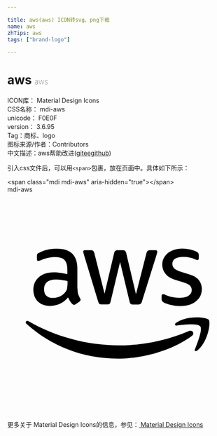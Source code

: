 ```yaml
---

title: aws(aws) ICON转svg、png下载
name: aws
zhTips: aws
tags: ["brand-logo"]

---
```


# aws  <small style="font-size: 60%;font-weight: 100">aws</small>


<div class="detail-page">
<p>
<span>
ICON库：
<span class="badge-secondary badge">Material Design Icons</span> 
</span>
<br/>
<span>
CSS名称：
<span class="badge-secondary badge">mdi-aws</span> 
</span>
<br/>
<span>
unicode：
<span class="badge-secondary badge">F0E0F</span> 
<copy-btn content='F0E0F' btn-title=""></copy-btn>
<copy-btn :content='String.fromCodePoint(parseInt("F0E0F", 16))' btn-title="复制U"></copy-btn>
</span>
<br/>
<span>
version：
<span class="badge-secondary badge">3.6.95</span> 
</span><br/><span>Tag：<span class="badge-light badge"><router-link to="/tags/brand-logo.html">商标、logo</router-link></span></span>
<br/>
<span>图标来源/作者：<span class="badge-light badge">Contributors</span></span> 
<br/>
<span class="zh-detail">中文描述：<span class="badge-primary badge">aws</span><span class="help-link"><span>帮助改进</span>(<a href="https://gitee.com/liuwave/icon-helper/edit/master/json/material/aws.json" target="_blank" rel="noopener noreferrer">gitee</a><a href="https://github.com/liuwave/icon-helper/edit/master/json/material/aws.json" target="_blank" rel="noopener noreferrer">github</a></span>)</span><br/>
</p>
</div>
<div class="alert alert-dark">
  <i class="mdi mdi-aws mdi-48px"></i>
  <i class="mdi mdi-aws mdi-36px"></i>
  <i class="mdi mdi-aws mdi-24px"></i>
  <i class="mdi mdi-aws mdi-18px"></i>
</div>
<div>
  <p>引入css文件后，可以用<code>&lt;span&gt;</code>包裹，放在页面中。具体如下所示：    
  </p>
  <div class="alert alert-primary" style="font-size: 14px">
    &lt;span class="mdi mdi-aws" aria-hidden="true"&gt;&lt;/span&gt;
    <copy-btn content='<span class="mdi mdi-aws" aria-hidden="true"></span>'></copy-btn>
  </div>
  <div class="alert alert-secondary">
    <i class="mdi mdi-aws"
    style="font-size: 24px"
    aria-hidden="true"></i> mdi-aws
    <copy-btn content="mdi-aws" btn-title="复制图标名称"></copy-btn>
  </div>
</div>
<div id="svg" class="svg-wrap">
<svg xmlns="http://www.w3.org/2000/svg" viewBox="0 0 24 24"><path d="M7.64,10.38C7.64,10.63 7.66,10.83 7.71,11C7.76,11.12 7.83,11.28 7.92,11.46C7.96,11.5 7.97,11.56 7.97,11.61C7.97,11.68 7.93,11.74 7.84,11.81L7.42,12.09C7.36,12.13 7.3,12.15 7.25,12.15C7.18,12.15 7.12,12.11 7.05,12.05C6.96,11.95 6.88,11.85 6.81,11.74C6.75,11.63 6.68,11.5 6.61,11.35C6.09,11.96 5.44,12.27 4.65,12.27C4.09,12.27 3.65,12.11 3.32,11.79C3,11.47 2.83,11.04 2.83,10.5C2.83,9.95 3.03,9.5 3.43,9.14C3.84,8.8 4.38,8.62 5.06,8.62C5.29,8.62 5.5,8.64 5.77,8.68C6,8.71 6.27,8.76 6.53,8.82V8.34C6.53,7.83 6.43,7.5 6.22,7.27C6,7.06 5.65,6.97 5.14,6.97C4.9,6.97 4.66,7 4.42,7.05C4.17,7.11 3.93,7.18 3.7,7.28C3.59,7.32 3.5,7.35 3.47,7.36C3.42,7.38 3.39,7.38 3.36,7.38C3.27,7.38 3.22,7.32 3.22,7.18V6.85C3.22,6.75 3.23,6.67 3.27,6.62C3.3,6.57 3.36,6.53 3.45,6.5C3.69,6.36 3.96,6.26 4.29,6.18C4.62,6.09 4.96,6.05 5.33,6.05C6.12,6.05 6.7,6.23 7.07,6.59C7.44,6.95 7.62,7.5 7.62,8.23V10.38H7.64M4.94,11.4C5.16,11.4 5.38,11.36 5.62,11.28C5.86,11.2 6.07,11.05 6.25,10.85C6.36,10.72 6.44,10.58 6.5,10.42C6.5,10.26 6.55,10.07 6.55,9.84V9.57C6.35,9.5 6.15,9.5 5.93,9.45C5.72,9.43 5.5,9.41 5.31,9.41C4.86,9.41 4.54,9.5 4.32,9.68C4.1,9.86 4,10.11 4,10.44C4,10.76 4.07,11 4.24,11.15C4.4,11.32 4.63,11.4 4.94,11.4M10.28,12.11C10.16,12.11 10.08,12.09 10,12.05C9.97,12 9.92,11.91 9.88,11.79L8.32,6.65C8.28,6.5 8.26,6.43 8.26,6.38C8.26,6.27 8.31,6.21 8.42,6.21H9.07C9.2,6.21 9.29,6.23 9.33,6.28C9.39,6.32 9.43,6.41 9.47,6.54L10.58,10.94L11.62,6.54C11.65,6.41 11.69,6.32 11.75,6.28C11.8,6.24 11.89,6.21 12,6.21H12.55C12.67,6.21 12.76,6.23 12.81,6.28C12.86,6.32 12.91,6.41 12.94,6.54L14,11L15.14,6.54C15.18,6.41 15.23,6.32 15.27,6.28C15.33,6.24 15.41,6.21 15.53,6.21H16.15C16.26,6.21 16.32,6.27 16.32,6.38C16.32,6.41 16.31,6.45 16.3,6.5C16.3,6.5 16.28,6.58 16.26,6.65L14.65,11.79C14.61,11.93 14.57,12 14.5,12.05C14.46,12.09 14.37,12.12 14.26,12.12H13.69C13.56,12.12 13.5,12.1 13.42,12.05C13.37,12 13.32,11.92 13.3,11.79L12.27,7.5L11.24,11.78C11.21,11.91 11.17,12 11.12,12.05C11.06,12.09 10.97,12.11 10.85,12.11H10.28M18.83,12.29C18.5,12.29 18.13,12.25 17.8,12.17C17.47,12.09 17.21,12 17.04,11.91C16.93,11.85 16.86,11.78 16.83,11.72C16.8,11.66 16.79,11.6 16.79,11.54V11.2C16.79,11.06 16.84,11 16.94,11C17,11 17,11 17.06,11C17.1,11 17.16,11.05 17.23,11.08C17.45,11.18 17.7,11.26 17.96,11.31C18.23,11.36 18.5,11.39 18.75,11.39C19.17,11.39 19.5,11.32 19.72,11.17C19.95,11 20.07,10.81 20.07,10.54C20.07,10.35 20,10.2 19.89,10.07C19.77,9.95 19.54,9.83 19.22,9.73L18.25,9.43C17.77,9.27 17.41,9.05 17.19,8.75C16.97,8.46 16.86,8.13 16.86,7.78C16.86,7.5 16.92,7.26 17.04,7.05C17.16,6.83 17.32,6.65 17.5,6.5C17.72,6.35 17.94,6.24 18.21,6.16C18.47,6.08 18.75,6.04 19.05,6.04C19.19,6.04 19.34,6.05 19.5,6.07C19.64,6.09 19.78,6.12 19.92,6.14C20.06,6.18 20.18,6.21 20.3,6.25C20.42,6.29 20.5,6.33 20.58,6.37C20.67,6.42 20.74,6.47 20.78,6.53C20.82,6.59 20.84,6.66 20.84,6.75V7.07C20.84,7.21 20.79,7.28 20.69,7.28C20.64,7.28 20.55,7.25 20.43,7.2C20.06,7.03 19.63,6.94 19.16,6.94C18.78,6.94 18.5,7 18.27,7.13C18.07,7.25 17.96,7.45 17.96,7.72C17.96,7.91 18.03,8.07 18.16,8.19C18.29,8.32 18.54,8.44 18.89,8.56L19.84,8.86C20.32,9 20.66,9.22 20.87,9.5C21.07,9.77 21.17,10.08 21.17,10.43C21.17,10.71 21.11,10.97 21,11.2C20.88,11.42 20.72,11.62 20.5,11.78C20.31,11.95 20.06,12.07 19.78,12.16C19.5,12.25 19.16,12.29 18.83,12.29M20.08,15.53C17.89,17.14 14.71,18 12,18C8.15,18 4.7,16.58 2.09,14.23C1.88,14.04 2.07,13.79 2.32,13.94C5.14,15.57 8.61,16.56 12.21,16.56C14.64,16.56 17.31,16.06 19.76,15C20.13,14.85 20.44,15.26 20.08,15.53M21,14.5C20.71,14.13 19.14,14.32 18.43,14.4C18.22,14.43 18.19,14.24 18.38,14.1C19.63,13.23 21.69,13.5 21.92,13.77C22.16,14.07 21.86,16.13 20.69,17.11C20.5,17.26 20.33,17.18 20.41,17C20.68,16.32 21.27,14.84 21,14.5Z" /></svg>
</div>
<detail full-name='mdi-aws'></detail>
    
<div><p>更多关于 Material Design Icons的信息，参见：<a target="_blank" href="https://iconhelper.cn/material.html"> Material Design Icons</a>
</p></div>
